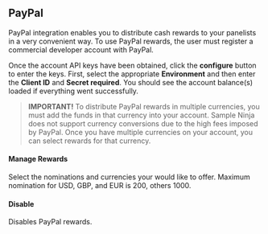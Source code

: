 ## PayPal

PayPal integration enables you to distribute cash rewards to your panelists in a very convenient way. To use PayPal rewards, the user must register a commercial developer account with PayPal.

Once the account API keys have been obtained, click the **configure** button to enter the keys. First, select the appropriate **Environment** and then enter the **Client ID** and **Secret required**. You should see the account balance(s) loaded if everything went successfully.

> **IMPORTANT!** To distribute PayPal rewards in multiple currencies, you must add the funds in that currency into your account. Sample Ninja does not support currency conversions due to the high fees imposed by PayPal. Once you have multiple currencies on your account, you can select rewards for that currency.

#### Manage Rewards

Select the nominations and currencies your would like to offer. Maximum nomination for USD, GBP, and EUR is 200, others 1000.

#### Disable

Disables PayPal rewards.
